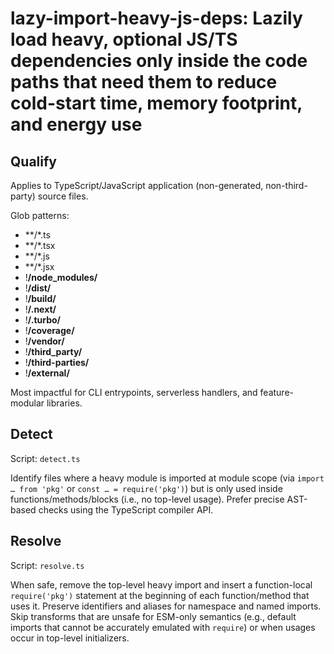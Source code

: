 # lazy-import-heavy-js-deps: Lazily load heavy, optional JS/TS dependencies only inside the code paths that need them to reduce cold-start time, memory footprint, and energy use

## Qualify

Applies to TypeScript/JavaScript application (non-generated, non-third-party) source files.

Glob patterns:
- **/*.ts
- **/*.tsx
- **/*.js
- **/*.jsx
- !**/node_modules/**
- !**/dist/**
- !**/build/**
- !**/.next/**
- !**/.turbo/**
- !**/coverage/**
- !**/vendor/**
- !**/third_party/**
- !**/third-parties/**
- !**/external/**

Most impactful for CLI entrypoints, serverless handlers, and feature-modular libraries.

## Detect

Script: `detect.ts`

Identify files where a heavy module is imported at module scope (via `import … from 'pkg'` or `const … = require('pkg')`) but is only used inside functions/methods/blocks (i.e., no top-level usage). Prefer precise AST-based checks using the TypeScript compiler API.

## Resolve

Script: `resolve.ts`

When safe, remove the top-level heavy import and insert a function-local `require('pkg')` statement at the beginning of each function/method that uses it. Preserve identifiers and aliases for namespace and named imports. Skip transforms that are unsafe for ESM-only semantics (e.g., default imports that cannot be accurately emulated with `require`) or when usages occur in top-level initializers.
